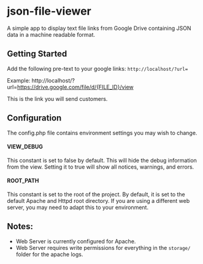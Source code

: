 # json-file-viewer
A simple app to display text file links from Google Drive containing JSON data in a machine readable format.

## Getting Started

Add the following pre-text to your google links: `http://localhost/?url=`

Example: http://localhost/?url=https://drive.google.com/file/d/{FILE_ID}/view

This is the link you will send customers.

## Configuration

The config.php file contains environment settings you may wish to change.  

#### VIEW_DEBUG
This constant is set to false by default. This will hide the debug information
from the view. Setting it to true will show all notices, warnings, and errors.

#### ROOT_PATH
This constant is set to the root of the project. By default, it is set to the 
default Apache and Httpd root directory. If you are using a different web server,
you may need to adapt this to your environment.

## Notes:

- Web Server is currently configured for Apache.
- Web Server requires write permissions for everything in the `storage/` folder for the apache logs.
